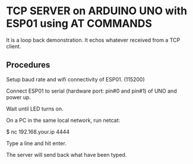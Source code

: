 # TCP SERVER on ARDUINO UNO with ESP01 using AT COMMANDS
It is a loop back demonstration. It echos whatever received from a TCP client.

## Procedures
Setup baud rate and wifi connectivity of ESP01. (115200)

Connect ESP01 to serial (hardware port: pin#0 and pin#1) of UNO and power up.

Wait until LED turns on.

On a PC in the same local network, run netcat:

$ nc 192.168.your.ip 4444

Type a line and hit enter.

The server will send back what have been typed.
